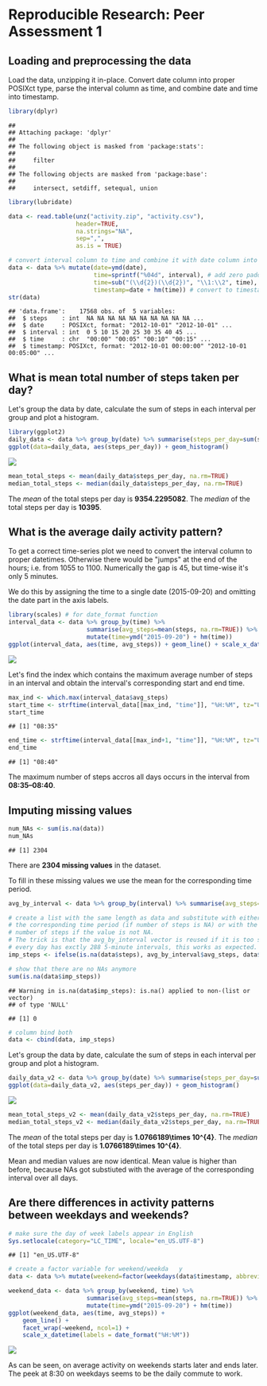 # Reproducible Research: Peer Assessment 1


## Loading and preprocessing the data
Load the data, unzipping it in-place. Convert date column into proper 
POSIXct type, parse the interval column as time, and combine date and time 
into timestamp.

```r
library(dplyr)
```

```
## 
## Attaching package: 'dplyr'
## 
## The following object is masked from 'package:stats':
## 
##     filter
## 
## The following objects are masked from 'package:base':
## 
##     intersect, setdiff, setequal, union
```

```r
library(lubridate)

data <- read.table(unz("activity.zip", "activity.csv"), 
                   header=TRUE, 
                   na.strings="NA", 
                   sep=",", 
                   as.is = TRUE)

# convert interval column to time and combine it with date column into timestamp
data <- data %>% mutate(date=ymd(date),
                        time=sprintf("%04d", interval), # add zero padding up to a width of 4
                        time=sub("(\\d{2})(\\d{2})", "\\1:\\2", time), # insert ":" between hours and minutes
                        timestamp=date + hm(time)) # convert to timestamp
str(data)
```

```
## 'data.frame':	17568 obs. of  5 variables:
##  $ steps    : int  NA NA NA NA NA NA NA NA NA NA ...
##  $ date     : POSIXct, format: "2012-10-01" "2012-10-01" ...
##  $ interval : int  0 5 10 15 20 25 30 35 40 45 ...
##  $ time     : chr  "00:00" "00:05" "00:10" "00:15" ...
##  $ timestamp: POSIXct, format: "2012-10-01 00:00:00" "2012-10-01 00:05:00" ...
```



## What is mean total number of steps taken per day?
Let's group the data by date, calculate the sum of steps in each interval per group 
and plot a histogram.

```r
library(ggplot2)
daily_data <- data %>% group_by(date) %>% summarise(steps_per_day=sum(steps, na.rm=TRUE))
ggplot(data=daily_data, aes(steps_per_day)) + geom_histogram()
```

![](PA1_template_files/figure-html/mean_daily_steps-1.png) 

```r
mean_total_steps <- mean(daily_data$steps_per_day, na.rm=TRUE)
median_total_steps <- median(daily_data$steps_per_day, na.rm=TRUE)
```
The *mean* of the total steps per day is **9354.2295082**.
The *median* of the total steps per day is **10395**.


## What is the average daily activity pattern?

To get a correct time-series plot we need to convert the interval column to proper
datetimes. Otherwise there would be "jumps" at the end of the hours; i.e. from 
1055 to 1100. Numerically the gap is 45, but time-wise it's only 5 minutes.

We do this by assigning the time to a single date (2015-09-20) and omitting
the date part in the axis labels.

```r
library(scales) # for date_format function
interval_data <- data %>% group_by(time) %>%
                      summarise(avg_steps=mean(steps, na.rm=TRUE)) %>%
                      mutate(time=ymd("2015-09-20") + hm(time))
ggplot(interval_data, aes(time, avg_steps)) + geom_line() + scale_x_datetime(labels = date_format("%H:%M"))
```

![](PA1_template_files/figure-html/average_daily_pattern-1.png) 

Let's find the index which contains the maximum average number of steps in an interval and obtain the
interval's corresponding start and end time.

```r
max_ind <- which.max(interval_data$avg_steps)
start_time <- strftime(interval_data[[max_ind, "time"]], "%H:%M", tz="UTC") 
start_time
```

```
## [1] "08:35"
```

```r
end_time <- strftime(interval_data[[max_ind+1, "time"]], "%H:%M", tz="UTC") 
end_time
```

```
## [1] "08:40"
```

The maximum number of steps accros all days occurs in the interval from **08:35–08:40**.

## Imputing missing values

```r
num_NAs <- sum(is.na(data))
num_NAs
```

```
## [1] 2304
```
There are **2304 missing values** in the dataset.

To fill in these missing values we use the mean for the corresponding time period.


```r
avg_by_interval <- data %>% group_by(interval) %>% summarise(avg_steps=mean(steps, na.rm=TRUE))

# create a list with the same length as data and substitute with either the average of 
# the corresponding time period (if number of steps is NA) or with the given
# number of steps if the value is not NA. 
# The trick is that the avg_by_interval vector is reused if it is too short. Since
# every day has exctly 288 5-minute intervals, this works as expected.
imp_steps <- ifelse(is.na(data$steps), avg_by_interval$avg_steps, data$steps)

# show that there are no NAs anymore
sum(is.na(data$imp_steps))
```

```
## Warning in is.na(data$imp_steps): is.na() applied to non-(list or vector)
## of type 'NULL'
```

```
## [1] 0
```

```r
# column bind both
data <- cbind(data, imp_steps)
```

Let's group the data by date, calculate the sum of steps in each interval per group 
and plot a histogram.

```r
daily_data_v2 <- data %>% group_by(date) %>% summarise(steps_per_day=sum(imp_steps, na.rm=TRUE))
ggplot(data=daily_data_v2, aes(steps_per_day)) + geom_histogram()
```

![](PA1_template_files/figure-html/mean_daily_steps_v2-1.png) 

```r
mean_total_steps_v2 <- mean(daily_data_v2$steps_per_day, na.rm=TRUE)
median_total_steps_v2 <- median(daily_data_v2$steps_per_day, na.rm=TRUE)
```

The *mean* of the total steps per day is **1.0766189\times 10^{4}**.
The *median* of the total steps per day is **1.0766189\times 10^{4}**.

Mean and median values are now identical. Mean value is higher than before, because
NAs got substiuted with the average of the corresponding interval over all days.

## Are there differences in activity patterns between weekdays and weekends?


```r
# make sure the day of week labels appear in English
Sys.setlocale(category="LC_TIME", locale="en_US.UTF-8")
```

```
## [1] "en_US.UTF-8"
```

```r
# create a factor variable for weekend/weekda   y
data <- data %>% mutate(weekend=factor(weekdays(data$timestamp, abbreviate = TRUE) %in% c("Sat","Sun"), levels=c(FALSE, TRUE), labels=c("weekday", "weekend")))

weekend_data <- data %>% group_by(weekend, time) %>%
                      summarise(avg_steps=mean(steps, na.rm=TRUE)) %>%
                      mutate(time=ymd("2015-09-20") + hm(time))
ggplot(weekend_data, aes(time, avg_steps)) + 
    geom_line() + 
    facet_wrap(~weekend, ncol=1) +
    scale_x_datetime(labels = date_format("%H:%M"))
```

![](PA1_template_files/figure-html/weekends-1.png) 

As can be seen, on average activity on weekends starts later and ends later. The
peek at 8:30 on weekdays seems to be the daily commute to work.
